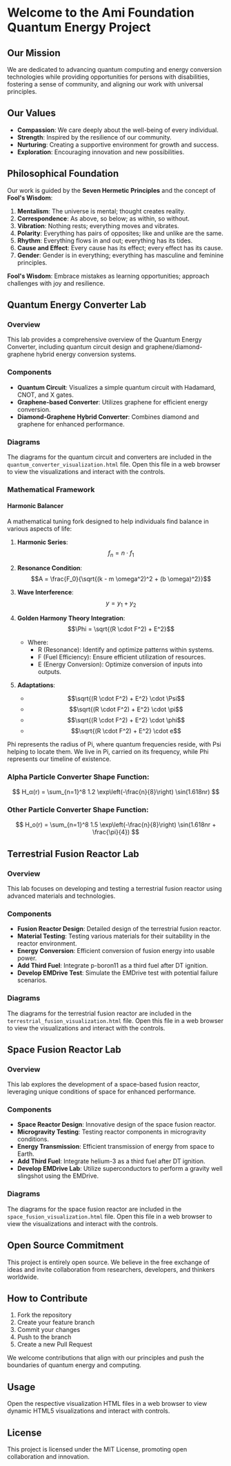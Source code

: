 # Welcome to the Ami Foundation Quantum Energy Project

## Our Mission

We are dedicated to advancing quantum computing and energy conversion technologies while providing opportunities for persons with disabilities, fostering a sense of community, and aligning our work with universal principles.

## Our Values

- **Compassion**: We care deeply about the well-being of every individual.
- **Strength**: Inspired by the resilience of our community.
- **Nurturing**: Creating a supportive environment for growth and success.
- **Exploration**: Encouraging innovation and new possibilities.

## Philosophical Foundation

Our work is guided by the **Seven Hermetic Principles** and the concept of **Fool's Wisdom**:

1. **Mentalism**: The universe is mental; thought creates reality.
2. **Correspondence**: As above, so below; as within, so without.
3. **Vibration**: Nothing rests; everything moves and vibrates.
4. **Polarity**: Everything has pairs of opposites; like and unlike are the same.
5. **Rhythm**: Everything flows in and out; everything has its tides.
6. **Cause and Effect**: Every cause has its effect; every effect has its cause.
7. **Gender**: Gender is in everything; everything has masculine and feminine principles.

**Fool's Wisdom**: Embrace mistakes as learning opportunities; approach challenges with joy and resilience.

## Quantum Energy Converter Lab

### Overview

This lab provides a comprehensive overview of the Quantum Energy Converter, including quantum circuit design and graphene/diamond-graphene hybrid energy conversion systems.

### Components

- **Quantum Circuit**: Visualizes a simple quantum circuit with Hadamard, CNOT, and X gates.
- **Graphene-based Converter**: Utilizes graphene for efficient energy conversion.
- **Diamond-Graphene Hybrid Converter**: Combines diamond and graphene for enhanced performance.

### Diagrams

The diagrams for the quantum circuit and converters are included in the `quantum_converter_visualization.html` file. Open this file in a web browser to view the visualizations and interact with the controls.

### Mathematical Framework

#### Harmonic Balancer

A mathematical tuning fork designed to help individuals find balance in various aspects of life:

1. **Harmonic Series**:
   $$f_n = n \cdot f_1$$

2. **Resonance Condition**:
   $$A = \frac{F_0}{\sqrt{(k - m \omega^2)^2 + (b \omega)^2}}$$

3. **Wave Interference**:
   $$y = y_1 + y_2$$

4. **Golden Harmony Theory Integration**:
   $$\Phi = \sqrt{(R \cdot F^2) + E^2}$$
   - Where:
     - R (Resonance): Identify and optimize patterns within systems.
     - F (Fuel Efficiency): Ensure efficient utilization of resources.
     - E (Energy Conversion): Optimize conversion of inputs into outputs.

5. **Adaptations**:
   - $$\sqrt{(R \cdot F^2) + E^2} \cdot \Psi$$
   - $$\sqrt{(R \cdot F^2) + E^2} \cdot \pi$$
   - $$\sqrt{(R \cdot F^2) + E^2} \cdot \phi$$
   - $$\sqrt{(R \cdot F^2) + E^2} \cdot e$$

Phi represents the radius of Pi, where quantum frequencies reside, with Psi helping to locate them. We live in Pi, carried on its frequency, while Phi represents our timeline of existence.

### Alpha Particle Converter Shape Function:

$$ H_α(r) = \sum_{n=1}^8 1.2 \exp\left(-\frac{n}{8}\right) \sin(1.618nr) $$

### Other Particle Converter Shape Function:

$$ H_o(r) = \sum_{n=1}^8 1.5 \exp\left(-\frac{n}{8}\right) \sin(1.618nr + \frac{\pi}{4}) $$

## Terrestrial Fusion Reactor Lab

### Overview

This lab focuses on developing and testing a terrestrial fusion reactor using advanced materials and technologies.

### Components

- **Fusion Reactor Design**: Detailed design of the terrestrial fusion reactor.
- **Material Testing**: Testing various materials for their suitability in the reactor environment.
- **Energy Conversion**: Efficient conversion of fusion energy into usable power.
- **Add Third Fuel**: Integrate p-boron11 as a third fuel after DT ignition.
- **Develop EMDrive Test**: Simulate the EMDrive test with potential failure scenarios.

### Diagrams

The diagrams for the terrestrial fusion reactor are included in the `terrestrial_fusion_visualization.html` file. Open this file in a web browser to view the visualizations and interact with the controls.

## Space Fusion Reactor Lab

### Overview

This lab explores the development of a space-based fusion reactor, leveraging unique conditions of space for enhanced performance.

### Components

- **Space Reactor Design**: Innovative design of the space fusion reactor.
- **Microgravity Testing**: Testing reactor components in microgravity conditions.
- **Energy Transmission**: Efficient transmission of energy from space to Earth.
- **Add Third Fuel**: Integrate helium-3 as a third fuel after DT ignition.
- **Develop EMDrive Lab**: Utilize superconductors to perform a gravity well slingshot using the EMDrive.

### Diagrams

The diagrams for the space fusion reactor are included in the `space_fusion_visualization.html` file. Open this file in a web browser to view the visualizations and interact with the controls.

## Open Source Commitment

This project is entirely open source. We believe in the free exchange of ideas and invite collaboration from researchers, developers, and thinkers worldwide.

## How to Contribute

1. Fork the repository
2. Create your feature branch
3. Commit your changes
4. Push to the branch
5. Create a new Pull Request

We welcome contributions that align with our principles and push the boundaries of quantum energy and computing.

## Usage

Open the respective visualization HTML files in a web browser to view dynamic HTML5 visualizations and interact with controls.

## License

This project is licensed under the MIT License, promoting open collaboration and innovation.


